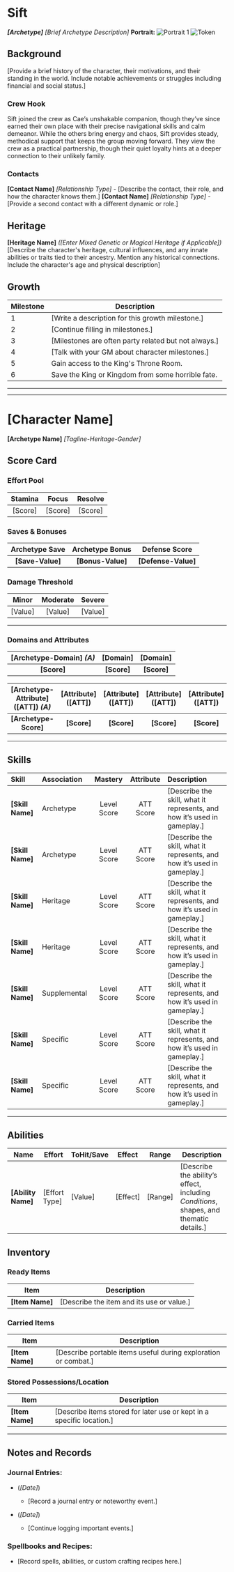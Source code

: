<!-- Cover Page 1
Players may start with a character name and archetype if they already have a concept in mind. Alternatively, they can complete other sections of the character sheet and decide on the name and archetype afterward. This approach allows the character’s abilities and background to inform these choices. -->
# Sift

***[Archetype]** [Brief Archetype Description]*
**Portrait:** ![Portrait 1](#) ![Token](#)

## Background

[Provide a brief history of the character, their motivations, and their standing in the world. Include notable achievements or struggles including financial and social status.]

### Crew Hook

Sift joined the crew as Cae’s unshakable companion, though they’ve since earned their own place with their precise navigational skills and calm demeanor. While the others bring energy and chaos, Sift provides steady, methodical support that keeps the group moving forward. They view the crew as a practical partnership, though their quiet loyalty hints at a deeper connection to their unlikely family.

### Contacts

**[Contact Name]** *[Relationship Type]* - [Describe the contact, their role, and how the character knows them.]
**[Contact Name]** *[Relationship Type]* - [Provide a second contact with a different dynamic or role.]

## Heritage

**[Heritage Name]** *([Enter Mixed Genetic or Magical Heritage if Applicable])*  
[Describe the character's heritage, cultural influences, and any innate abilities or traits tied to their ancestry. Mention any historical connections. Include the character's age and physical description]

## Growth

| Milestone | Description |
|-----------|-------------|
| 1         | [Write a description for this growth milestone.] |
| 2         | [Continue filling in milestones.] |
| 3         | [Milestones are often party related but not always.] |
| 4         | [Talk with your GM about character milestones.] |
| 5         | Gain access to the King's Throne Room. |
| 6         | Save the King or Kingdom from some horrible fate. |

---
---

<!-- Character Pages 2-3 -->

# **[Character Name]**

**[Archetype Name]**
*[Tagline-Heritage-Gender]*

## Score Card
<!-- Effort Pool, Archetype Scores, and Base Defense are calculated from your attributes. Armor and Abilities may also modify Defense and Damage Threshold. Save this section until you've calculated all other relevant scores. -->
### Effort Pool

| Stamina | Focus | Resolve |
| :-------: | :-----: | :-------: |
| [Score] | [Score] | [Score] |

### Saves & Bonuses

| Archetype Save    | Archetype Bonus | Defense Score |
| :-------: | :-----: | :-------: |
| **[Save-Value]** | **[Bonus-Value]** | **[Defense-Value]** |

### Damage Threshold

| Minor | Moderate | Severe |
|:------:|:------:|:------:|
|   [Value]   |   [Value]   |   [Value]   |

---

<!--
Characters have Domain Bonuses for Body, Mind, and Spirit. This bonus equals half the sum of the two chosen attributes in that Domain, rounded up. This Domain bonus is used for checks and saves that fall under the Domain but aren’t specific to a single attribute and don't combine with skills.
Players choose character attributes. New players should choose from the list below.

Body
Description: Represents physical aspects, such as strength, agility, and endurance, impacting combat, health, and physical challenges.
Strength (STR): Physical power.
Agility (AGI): Speed and nimbleness. Bodily coordination.
Dexterity (DEX): Precision, especially where hand-eye coordination is concerned.
Beauty (BEA): Influence over the perceiver or likeability based on physical appearance.
Constitution (CON): Endurance and health.

Mind
Description: Encompasses cognitive abilities like reasoning, awareness, and mental clarity, influencing problem-solving and decision-making.
Intelligence (MEN): Reasoning/Memory.
Mindfulness (MIN): Personal Awareness/Mental Clarity.
Perception (PER): External Sensory Acuity/Interpretation.
Intuition (INT): Gut Feelings/Quick Judgments.
Discipline (DIS): Impulse Control/Conditioning.

Spirit
Description: Covers the connection between Mind and Body, including emotional intelligence, willpower, and charisma, affecting social interactions and personal resolve.
Charisma (CHA): Influence and likeability based on personality.
Willpower (WIL): Inner strength.
Luck (LCK): Gambling, Fated Rolls.
Empathy (EMP): Emotional intelligence.
Grace (GRA): Composure and elegance.

Players can sort the columns for these tables to suit their liking.

You have 12 points to distribute among your six chosen attributes. Each point raises an attribute’s score by +1. Attributes start at -1. No attribute can be raised higher than +3 at this stage. This limitation ensures system integrity. If the sum of the attribute bonuses equals six you got it right. -6 + 12 = 6
-->
### Domains and Attributes

| [Archetype-Domain] *(A)* | [Domain] | [Domain] |
|:------:|:------:|:------:|
|   **[Score]**   |   **[Score]**   |   **[Score]**   |

| [Archetype-Attribute] ([ATT]) *(A)* | [Attribute] ([ATT]) | [Attribute] ([ATT]) | [Attribute] ([ATT]) | [Attribute] ([ATT]) | [Attribute] ([ATT]) |
|:------:|:------:|:------:|:------:|:------:|:------:|
|   **[Archetype-Score]**    |   **[Score]**   |   **[Score]**   |   **[Score]**   |   **[Score]**   |   **[Score]**   |

---

<!--
Skill Allocation Basics:
All characters begin with 9 skill points to distribute.
Each skill must have a Mastery Level between 1 (Apprentice) and 3 (Skilled), except for Heritage Skills, which can be at 0 (Novice) if desired.
Skill Groups and Types:

Archetype Skills:
Choose two Skill Groups that define the character's Archetype.
These two groups share the same Mastery Level.

Heritage Skills:
Select two individual Heritage Skills or one Skill Group from the magical sources (Vitalix, Vhidix, Manix).
These skills are tied to the character's ancestry or innate traits and may start at 0 (Novice) if desired.

Supplemental Skill Group:
Choose one Supplemental Skill Group to enhance the character's versatility.

Optional Specific Skills:
Add additional Specific Skills that fit the character's concept, as desired, using the remaining points.

Skill Associations:
Each skill must be associated with one of the player's Attributes (e.g., Grace, Willpower).
Archetype Skills: These are associated with the character's Archetype Attributes.
Other skills can be associated with any attribute that aligns with the character’s concept.

Using Skills:
The Skill Mastery Level and the Attribute Score will determine:
ToHit rolls.
Save DCs.
Ability creation (e.g., calculating damage or effects).

-->
## Skills

| Skill             | Association   | Mastery     | Attribute | Description                                                                      |
|:------------------|:--------------|:-----------:|:---------:|:---------------------------------------------------------------------------------|
| **[Skill Name]**  | Archetype     | Level Score | ATT Score | [Describe the skill, what it represents, and how it’s used in gameplay.]         |
| **[Skill Name]**  | Archetype     | Level Score | ATT Score | [Describe the skill, what it represents, and how it’s used in gameplay.]         |
| **[Skill Name]**  | Heritage      | Level Score | ATT Score | [Describe the skill, what it represents, and how it’s used in gameplay.]         |
| **[Skill Name]**  | Heritage      | Level Score | ATT Score | [Describe the skill, what it represents, and how it’s used in gameplay.]         |
| **[Skill Name]**  | Supplemental  | Level Score | ATT Score | [Describe the skill, what it represents, and how it’s used in gameplay.]         |
| **[Skill Name]**  | Specific      | Level Score | ATT Score | [Describe the skill, what it represents, and how it’s used in gameplay.]         |
| **[Skill Name]**  | Specific      | Level Score | ATT Score | [Describe the skill, what it represents, and how it’s used in gameplay.]         |

---

<!--
Refer to the document link below for Ability Creation Instructions
https://github.com/Nicks-Game-Grotto/OD3d6GS/blob/main/Core%20Rules/0%20-%20Player's%20Guide%20(Basic%20Rules).md#ability-creation-instructions
-->

## Abilities

| **Name**      | **Effort**       | **ToHit/Save**   | **Effect** | **Range** | **Description**                                               |
|---------------|------------------|------------------|------------|-----------|----------------------------------------------------------------------------------------|
| **[Ability Name]** | [Effort Type] | [Value] | [Effect] | [Range] | [Describe the ability’s effect, including *Conditions*, shapes, and thematic details.]            |

<!-- Items & Notes Pages (continuous) 

Instructions for Choosing Equipment
When selecting your character’s equipment, consider how their background and skills influence their starting possessions. Equipment should reflect their lifestyle, financial standing, and role in the party while balancing what they can carry, have ready, or store.

1. Ready, Carried, and Stored Items
Your character’s equipment is divided into three categories:
Ready Items: Essential tools or weapons your character uses frequently and keeps immediately accessible. Example: a weapon, armor, or a key utility item.
Carried Items: Items that are useful but not immediately needed. These are typically stored in a bag or pouch. Example: rations, rope, or a writing kit.
Stored Items: Possessions kept in a safe location, such as a rented room, ship locker, or family home. These may include heirlooms, additional money, or bulk supplies.

2. Background and Financial Standing
Background determines the type and quality of items your character starts with:
Wealthy or Noble Backgrounds: High-quality equipment but fewer necessities. They may have expensive clothing or heirlooms but store their wealth rather than carry it.
Working-Class or Specialist Backgrounds: Practical and durable gear suited to their trade. For example, a corsair might have well-made sailing gloves, rope, and a reliable weapon.
Humble or Struggling Backgrounds: Basic but functional gear, often with sentimental value or clever improvisation to make up for a lack of resources.

3. Skills
Equip items that support your character’s abilities and skills:
Combat Skills: Choose weapons or armor that match your style and proficiency. For example, a character skilled with whips might carry a high-quality whip and lightweight armor.
Utility Skills: Tools and items tied to your character’s specialties. For example:
Acrobatics: Lightweight gear like climbing tools or grappling hooks.
Crafting or Knowledge Skills: Items like alchemical kits, books, or artisan tools.
Supportive Roles: Include utility items like healing potions, first aid kits, or support gear.

4. Financial Constraints and Needs
Ready Items: Reflect the essentials your character cannot do without.
Carried Items: Consider the character’s profession and role in the party to determine practical additions.
Stored Possessions: Reflect their financial standing and the potential to acquire better equipment or supplies later.

5. Collaborate with Your GM
Discuss with your GM to ensure your equipment aligns with the campaign setting. They can provide:

Insights into what items might be available or restricted.
Suggestions for starting gear based on the campaign environment.
Adjustments for unique character concepts or scenarios.

Final Note
Balance your character’s practicality with storytelling. A character’s equipment is not just a list of items—it reflects who they are, where they come from, and how they’re preparing for their journey. Think about quality, quantity, and accessibility while keeping gameplay needs in mind.
-->

## Inventory

### Ready Items

| Item                     | Description                                                                     |
|--------------------------|---------------------------------------------------------------------------------|
| **[Item Name]**          | [Describe the item and its use or value.]                                       |

### Carried Items

| Item                     | Description                                                                     |
|--------------------------|---------------------------------------------------------------------------------|
| **[Item Name]**          | [Describe portable items useful during exploration or combat.]                  |

### Stored Possessions/Location

| Item                     | Description                                                                     |
|--------------------------|---------------------------------------------------------------------------------|
| **[Item Name]**          | [Describe items stored for later use or kept in a specific location.]           |

---

## Notes and Records

### Journal Entries:

- (*[Date]*)
  - [Record a journal entry or noteworthy event.]

- (*[Date]*)
  - [Continue logging important events.]

### Spellbooks and Recipes:

- [Record spells, abilities, or custom crafting recipes here.]
